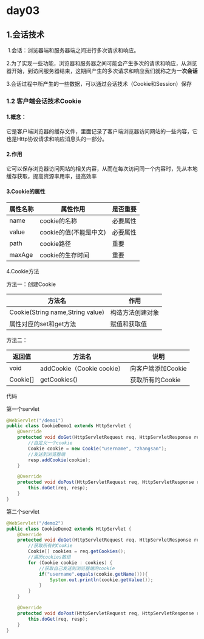 # day03

## 1.会话技术

​	1.会话：浏览器端和服务器端之间进行多次请求和响应。

​	2.为了实现一些功能，浏览器和服务器之间可能会产生多次的请求和响应，从浏览器开始，到访问服务器结束，这期间产生的多次请求和响应我们就称之为**一次会话**

​	3.会话过程中所产生的一些数据，可以通过会话技术（Cookie和Session）保存

### 1.2 客户端会话技术Cookie

#### 1.概念：

它是客户端浏览器的缓存文件，里面记录了客户端浏览器访问网站的一些内容，它也是Http协议请求和响应消息头的一部分。

#### 2.作用

它可以保存浏览器访问网站的相关内容，从而在每次访问同一个内容时，先从本地缓存获取，提高资源率用率，提高效率

#### 3.Cookie的属性

| 属性名称 | 属性作用               | 是否重要 |
| -------- | ---------------------- | -------- |
| name     | cookie的名称           | 必要属性 |
| value    | cookie的值(不能是中文) | 必要属性 |
| path     | cookie路径             | 重要     |
| maxAge   | cookie的生存时间       | 重要     |

4.Cookie方法

方法一：创建Cookie

| 方法名                           | 作用             |
| -------------------------------- | ---------------- |
| Cookie(String name,String value) | 构造方法创建对象 |
| 属性对应的set和get方法           | 赋值和获取值     |

方法二：

| 返回值   | 方法名                     | 说明               |
| -------- | -------------------------- | ------------------ |
| void     | addCookie（Cookie cookie） | 向客户端添加Cookie |
| Cookie[] | getCookies()               | 获取所有的Cookie   |

代码

第一个servlet

```java
@WebServlet("/demo1")
public class CookieDemo1 extends HttpServlet {
    @Override
    protected void doGet(HttpServletRequest req, HttpServletResponse resp) throws ServletException, IOException {
        //自定义一个cookie
        Cookie cookie = new Cookie("username", "zhangsan");
        //发送到浏览器端
        resp.addCookie(cookie);
    }

    @Override
    protected void doPost(HttpServletRequest req, HttpServletResponse resp) throws ServletException, IOException {
        this.doGet(req, resp);
    }
}
```

第二个servlet

```java
@WebServlet("/demo2")
public class CookieDemo2 extends HttpServlet {
    @Override
    protected void doGet(HttpServletRequest req, HttpServletResponse resp) throws ServletException, IOException {
        //获取所有的Cookie
        Cookie[] cookies = req.getCookies();
        //遍历cookies数组
        for (Cookie cookie : cookies) {
            //获取自己发送到浏览器端的cookie
            if("username".equals(cookie.getName())){
                System.out.println(cookie.getValue());
            }
        }
    }

    @Override
    protected void doPost(HttpServletRequest req, HttpServletResponse resp) throws ServletException, IOException {
        this.doGet(req, resp);
    }
}
```



